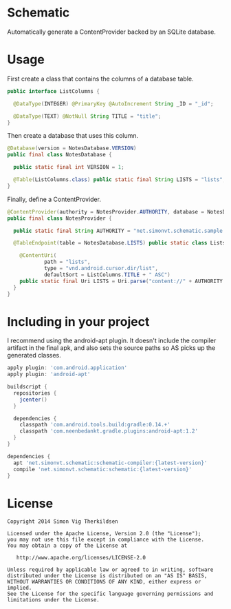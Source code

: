 Schematic
=========

Automatically generate a ContentProvider backed by an SQLite database.


Usage
=====

First create a class that contains the columns of a database table.

```java
public interface ListColumns {

  @DataType(INTEGER) @PrimaryKey @AutoIncrement String _ID = "_id";

  @DataType(TEXT) @NotNull String TITLE = "title";
}
```


Then create a database that uses this column.

```java
@Database(version = NotesDatabase.VERSION)
public final class NotesDatabase {

  public static final int VERSION = 1;

  @Table(ListColumns.class) public static final String LISTS = "lists";
}
```


Finally, define a ContentProvider.

```java
@ContentProvider(authority = NotesProvider.AUTHORITY, database = NotesDatabase.class)
public final class NotesProvider {

  public static final String AUTHORITY = "net.simonvt.schematic.sample.NotesProvider";

  @TableEndpoint(table = NotesDatabase.LISTS) public static class Lists {

    @ContentUri(
            path = "lists",
            type = "vnd.android.cursor.dir/list",
            defaultSort = ListColumns.TITLE + " ASC")
    public static final Uri LISTS = Uri.parse("content://" + AUTHORITY + "/lists");
  }
}
```


Including in your project
=========================

I recommend using the android-apt plugin. It doesn't include the compiler artifact in the final apk, and also sets the source paths so AS picks up the generated classes.

```groovy
apply plugin: 'com.android.application'
apply plugin: 'android-apt'

buildscript {
  repositories {
    jcenter()
  }

  dependencies {
    classpath 'com.android.tools.build:gradle:0.14.+'
    classpath 'com.neenbedankt.gradle.plugins:android-apt:1.2'
  }
}

dependencies {
  apt 'net.simonvt.schematic:schematic-compiler:{latest-version}'
  compile 'net.simonvt.schematic:schematic:{latest-version}'
}
```


License
=======

    Copyright 2014 Simon Vig Therkildsen

    Licensed under the Apache License, Version 2.0 (the "License");
    you may not use this file except in compliance with the License.
    You may obtain a copy of the License at

       http://www.apache.org/licenses/LICENSE-2.0

    Unless required by applicable law or agreed to in writing, software
    distributed under the License is distributed on an "AS IS" BASIS,
    WITHOUT WARRANTIES OR CONDITIONS OF ANY KIND, either express or implied.
    See the License for the specific language governing permissions and
    limitations under the License.
